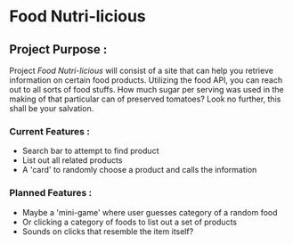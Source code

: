 # Food Nutri-licious

## Project Purpose :

Project *Food Nutri-licious* will consist of a site that can help you retrieve information on certain food products. Utilizing the food API, you can reach out to all sorts of food stuffs. How much sugar per serving was used in the making of that particular can of preserved tomatoes? Look no further, this shall be your salvation.

### Current Features :

* Search bar to attempt to find product
* List out all related products
* A 'card' to randomly choose a product and calls the information

### Planned Features :

* Maybe a 'mini-game' where user guesses category of a random food
* Or clicking a category of foods to list out a set of products
* Sounds on clicks that resemble the item itself?
